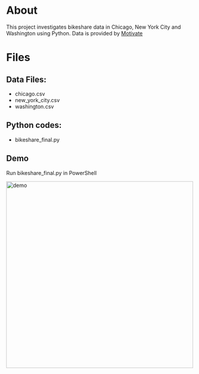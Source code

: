 # About 

This project investigates bikeshare data in Chicago, New York City and Washington using Python. Data is provided by [Motivate](https://www.motivateco.com/)

# Files

## Data Files: 

-   chicago.csv
-   new_york_city.csv
-   washington.csv

## Python codes: 

*   bikeshare_final.py 
## Demo
Run bikeshare_final.py in PowerShell 

<img src="https://github.com/tanyayt/bikeshare/blob/main/demo.gif?raw=true" alt="demo" width="500" margin="5"/>